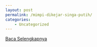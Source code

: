 ```yaml
---
layout: post
permalink: /mimpi-dikejar-singa-putih/
categories:
    - Uncategorized
---
```


[Baca Selengkapnya](/08)